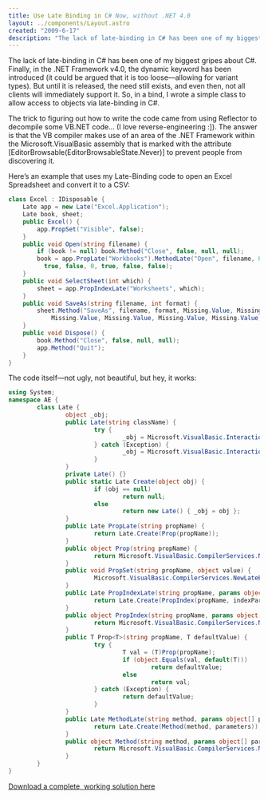 ```yaml
---
title: Use Late Binding in C# Now, without .NET 4.0
layout: ../components/Layout.astro
created: "2009-6-17"
description: "The lack of late-binding in C# has been one of my biggest gripes about C#. Finally, in the .NET Framework v4.0, the dynamic keyword has been introduced (it could be argued that it is too loose—allowing for variant types). But until it is released, the need still exists, exists …"
---
```


The lack of late-binding in C# has been one of my biggest gripes about C#. Finally, in the .NET Framework v4.0, the dynamic keyword has been introduced (it could be argued that it is too loose—allowing for variant types). But until it is released, the need still exists, and even then, not all clients will immediately support it. So, in a bind, I wrote a simple class to allow access to objects via late-binding in C#.

The trick to figuring out how to write the code came from using Reflector to decompile some VB.NET code… (I love reverse-engineering :]). The answer is that the VB compiler makes use of an area of the .NET Framework within the Microsoft.VisualBasic assembly that is marked with the attribute [EditorBrowsable(EditorBrowsableState.Never)] to prevent people from discovering it.

Here’s an example that uses my Late-Binding code to open an Excel Spreadsheet and convert it to a CSV:

```csharp
class Excel : IDisposable {
    Late app = new Late("Excel.Application");
    Late book, sheet;
    public Excel() {
        app.PropSet("Visible", false);
    }
    public void Open(string filename) {
        if (book != null) book.Method("Close", false, null, null);
        book = app.PropLate("Workbooks").MethodLate("Open", filename, 0, true, 5, "", "", false, 2, "",
          true, false, 0, true, false, false);
    }
    public void SelectSheet(int which) {
        sheet = app.PropIndexLate("Worksheets", which);
    }
    public void SaveAs(string filename, int format) {
        sheet.Method("SaveAs", filename, format, Missing.Value, Missing.Value,
            Missing.Value, Missing.Value, Missing.Value, Missing.Value, Missing.Value, Missing.Value);
    }
    public void Dispose() {
        book.Method("Close", false, null, null);
        app.Method("Quit");
    }
}
```

The code itself—not ugly, not beautiful, but hey, it works:

```csharp
using System;
namespace AE {
        class Late {
                object _obj;
                public Late(string className) {
                        try {
                                _obj = Microsoft.VisualBasic.Interaction.GetObject(null, className);
                        } catch (Exception) {
                                _obj = Microsoft.VisualBasic.Interaction.CreateObject(className, null);
                        }
                }
                private Late() {}
                public static Late Create(object obj) {
                        if (obj == null)
                                return null;
                        else
                                return new Late() { _obj = obj };
                }
                public Late PropLate(string propName) {
                        return Late.Create(Prop(propName));
                }
                public object Prop(string propName) {
                        return Microsoft.VisualBasic.CompilerServices.NewLateBinding.LateGet(_obj, null, propName, new object[] { }, null, null, null);
                }
                public void PropSet(string propName, object value) {
                        Microsoft.VisualBasic.CompilerServices.NewLateBinding.LateSet(_obj, null, propName, new object[] { value }, null, null);
                }
                public Late PropIndexLate(string propName, params object[] indexParams) {
                        return Late.Create(PropIndex(propName, indexParams));
                }
                public object PropIndex(string propName, params object[] indexParams) {
                        return Microsoft.VisualBasic.CompilerServices.NewLateBinding.LateGet(_obj, null, propName, indexParams, null, null, null);
                }
                public T Prop<T>(string propName, T defaultValue) {
                        try {
                                T val = (T)Prop(propName);
                                if (object.Equals(val, default(T)))
                                        return defaultValue;
                                else
                                        return val;
                        } catch (Exception) {
                                return defaultValue;
                        }
                }
                public Late MethodLate(string method, params object[] parameters) {
                        return Late.Create(Method(method, parameters));
                }
                public object Method(string method, params object[] parameters) {
                        return Microsoft.VisualBasic.CompilerServices.NewLateBinding.LateCall(_obj, null, method, parameters, null, null, null, false);
                }
        }
}
```

[Download a complete, working solution here](/demos/files/late.zip)
